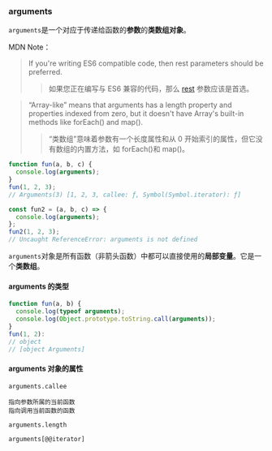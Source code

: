 ### arguments

`arguments`是一个对应于传递给函数的**参数**的**类数组对象**。

MDN Note：

> If you're writing ES6 compatible code, then rest parameters should be preferred.
>
> > 如果您正在编写与 ES6 兼容的代码，那么 [rest](../17.剩余参数/README.md) 参数应该是首选。

> “Array-like” means that arguments has a length property and properties indexed from zero, but it doesn't have Array's built-in methods like forEach() and map().
>
> > “类数组”意味着参数有一个长度属性和从 0 开始索引的属性，但它没有数组的内置方法，如 forEach()和 map()。

```javascript
function fun(a, b, c) {
  console.log(arguments);
}
fun(1, 2, 3);
// Arguments(3) [1, 2, 3, callee: ƒ, Symbol(Symbol.iterator): ƒ]

const fun2 = (a, b, c) => {
  console.log(arguments);
};
fun2(1, 2, 3);
// Uncaught ReferenceError: arguments is not defined
```

`arguments`对象是所有函数（非箭头函数）中都可以直接使用的**局部变量**。它是一个**类数组**。

#### arguments 的类型

```javascript
function fun(a, b) {
  console.log(typeof arguments);
  console.log(Object.prototype.toString.call(arguments));
}
fun(1, 2):
// object
// [object Arguments]
```

#### arguments 对象的属性

`arguments.callee`

    指向参数所属的当前函数
    指向调用当前函数的函数

`arguments.length`

`arguments[@@iterator]`
